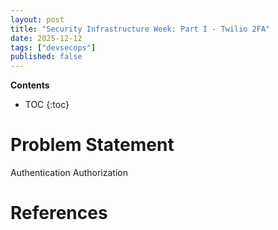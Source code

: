 ```yaml
---
layout: post
title: "Security Infrastructure Week: Part I - Twilio 2FA"
date: 2025-12-12
tags: ["devsecops"]
published: false
---
```


**Contents**
* TOC
{:toc}

# Problem Statement

Authentication
Authorization



# References

[^1]: []()